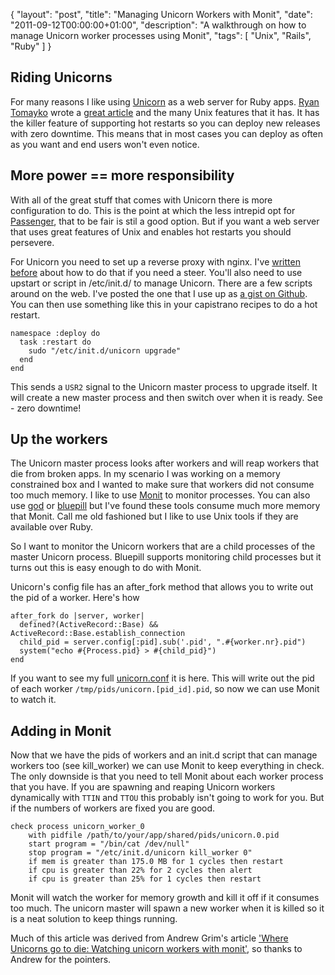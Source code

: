 {
  "layout": "post",
  "title": "Managing Unicorn Workers with Monit",
  "date": "2011-09-12T00:00:00+01:00",
  "description": "A walkthrough on how to manage Unicorn worker processes using Monit",
  "tags": [
    "Unix",
    "Rails",
    "Ruby"
  ]
}

## Riding Unicorns

For many reasons I like using [Unicorn][1] as a web server for Ruby apps. [Ryan Tomayko][2] wrote a [great article][3] and the many Unix features that it has. It has the killer feature of supporting hot restarts so you can deploy new releases with zero downtime. This means that in most cases you can deploy as often as you want and end users won't even notice.

## More power == more responsibility

With all of the great stuff that comes with Unicorn there is more configuration to do. This is the point at which the less intrepid opt for [Passenger][5], that to be fair is stil a good option. But if you want a web server that uses great features of Unix and enables hot restarts you should persevere.

For Unicorn you need to set up a reverse proxy with nginx. I've [written before][4] about how to do that if you need a steer. You'll also need to use upstart or script in /etc/init.d/ to manage Unicorn. There are a few scripts around on the web. I've posted the one that I use up as [a gist on Github][10]. You can then use something like this in your capistrano recipes to do a hot restart.

    namespace :deploy do
      task :restart do
        sudo "/etc/init.d/unicorn upgrade"
      end
    end

This sends a `USR2` signal to the Unicorn master process to upgrade itself. It will create a new master process and then switch over when it is ready. See - zero downtime! 

## Up the workers

The Unicorn master process looks after workers and will reap workers that die from broken apps. In my scenario I was working on a memory constrained box and I wanted to make sure that workers did not consume too much memory. I like to use [Monit][6] to monitor processes. You can also use [god][7] or [bluepill][8] but I've found these tools consume much more memory that Monit. Call me old fashioned but I like to use Unix tools if they are available over Ruby.  

So I want to monitor the Unicorn workers that are a child processes of the master Unicorn process. Bluepill supports monitoring child processes but it turns out this is easy enough to do with Monit.

Unicorn's config file has an after\_fork method that allows you to write out the pid of a worker. Here's how 

    after_fork do |server, worker|
      defined?(ActiveRecord::Base) && ActiveRecord::Base.establish_connection
      child_pid = server.config[:pid].sub('.pid', ".#{worker.nr}.pid")
      system("echo #{Process.pid} > #{child_pid}")
    end

If you want to see my full [unicorn.conf][11] it is here. This will write out the pid of each worker `/tmp/pids/unicorn.[pid_id].pid`, so now we can use Monit to watch it. 

## Adding in Monit

Now that we have the pids of workers and an init.d script that can manage workers too (see kill\_worker) we can use Monit to keep everything in check. The only downside is that you need to tell Monit about each worker process that you have. If you are spawning and reaping Unicorn workers dynamically with `TTIN` and `TTOU` this probably isn't going to work for you. But if the numbers of workers are fixed you are good. 

    check process unicorn_worker_0
        with pidfile /path/to/your/app/shared/pids/unicorn.0.pid
        start program = "/bin/cat /dev/null"
        stop program = "/etc/init.d/unicorn kill_worker 0"
        if mem is greater than 175.0 MB for 1 cycles then restart
        if cpu is greater than 22% for 2 cycles then alert         
        if cpu is greater than 25% for 1 cycles then restart

Monit will watch the worker for memory growth and kill it off if it consumes too much. The unicorn master will spawn a new worker when it is killed so it is a neat solution to keep things running.

Much of this article was derived from Andrew Grim's article ['Where Unicorns go to die: Watching unicorn workers with monit'][9], so thanks to Andrew for the pointers. 

[1]: http://unicorn.bogomips.org/
[2]: http://tomayko.com/
[3]: http://tomayko.com/writings/unicorn-is-unix
[4]: http://shapeshed.com/building-a-rails-development-server/
[5]: http://www.modrails.com/
[6]: http://mmonit.com/monit/
[7]: http://god.rubyforge.org/
[8]: https://github.com/arya/bluepill
[9]: http://www.stopdropandrew.com/2010/06/01/where-unicorns-go-to-die-watching-unicorn-workers-with-monit.html
[10]: https://gist.github.com/1221753
[11]: https://gist.github.com/1221753#file_unicorn.rb
